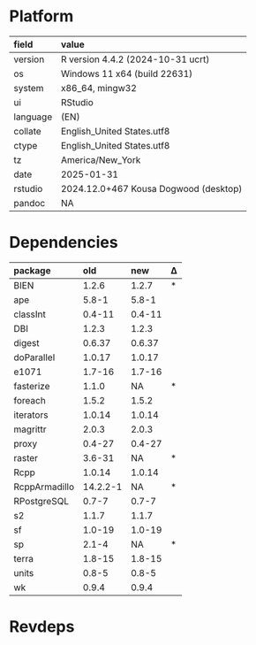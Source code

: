 # Platform

|field    |value                                 |
|:--------|:-------------------------------------|
|version  |R version 4.4.2 (2024-10-31 ucrt)     |
|os       |Windows 11 x64 (build 22631)          |
|system   |x86_64, mingw32                       |
|ui       |RStudio                               |
|language |(EN)                                  |
|collate  |English_United States.utf8            |
|ctype    |English_United States.utf8            |
|tz       |America/New_York                      |
|date     |2025-01-31                            |
|rstudio  |2024.12.0+467 Kousa Dogwood (desktop) |
|pandoc   |NA                                    |

# Dependencies

|package       |old      |new    |Δ  |
|:-------------|:--------|:------|:--|
|BIEN          |1.2.6    |1.2.7  |*  |
|ape           |5.8-1    |5.8-1  |   |
|classInt      |0.4-11   |0.4-11 |   |
|DBI           |1.2.3    |1.2.3  |   |
|digest        |0.6.37   |0.6.37 |   |
|doParallel    |1.0.17   |1.0.17 |   |
|e1071         |1.7-16   |1.7-16 |   |
|fasterize     |1.1.0    |NA     |*  |
|foreach       |1.5.2    |1.5.2  |   |
|iterators     |1.0.14   |1.0.14 |   |
|magrittr      |2.0.3    |2.0.3  |   |
|proxy         |0.4-27   |0.4-27 |   |
|raster        |3.6-31   |NA     |*  |
|Rcpp          |1.0.14   |1.0.14 |   |
|RcppArmadillo |14.2.2-1 |NA     |*  |
|RPostgreSQL   |0.7-7    |0.7-7  |   |
|s2            |1.1.7    |1.1.7  |   |
|sf            |1.0-19   |1.0-19 |   |
|sp            |2.1-4    |NA     |*  |
|terra         |1.8-15   |1.8-15 |   |
|units         |0.8-5    |0.8-5  |   |
|wk            |0.9.4    |0.9.4  |   |

# Revdeps

